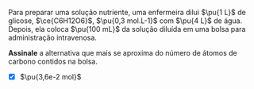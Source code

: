 Para preparar uma solução nutriente, uma enfermeira dilui $\pu{1 L}$ de glicose, $\ce{C6H12O6}$, $\pu{0,3 mol.L-1}$ com $\pu{4 L}$ de água. Depois, ela coloca $\pu{100 mL}$ da solução diluída em uma bolsa para administração intravenosa.

**Assinale** a alternativa que mais se aproxima do número de átomos de carbono contidos na bolsa.

- [x] $\pu{3,6e-2 mol}$

